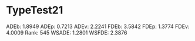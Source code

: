 # TypeTest21

ADEb: 1.8949
ADEp: 0.7213
ADEv: 2.2241
FDEb: 3.5842
FDEp: 1.3774
FDEv: 4.0009
Rank: 545
WSADE: 1.2801
WSFDE: 2.3876
